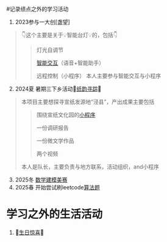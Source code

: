 #记录绩点之外的学习活动
1. 2023参与一大创[盏望]
>👇这个主要是关于💡智能台灯💡的，包括👇
>> 灯光自调节
>>
>> [智能交互](https://github.com/ironhxs/IOT-miniprogram.git)（语音+智能助手）
>>
>> 远程控制（小程序）
>本人主要参与智能交互与小程序
2. 2024夏 暑期三下乡活动📜[纸韵寻踪](https://github.com/ironhxs/Summer-Volunteer-Program-2024-)📜
>本项目主要想探寻宣纸发源地“泾县”，产出成果主要包括
>>围绕宣纸文化园的[小程序](https://github.com/ironhxs/Summer-Volunteer-Program-2024-/tree/main/miniprogram)
>>
>> 一份调研报告
>> 
>> 一份微文学作品
>> 
>> 两个视频
>> 
>本人是队长，主要负责与地方联系，活动组织，and小程序
3. 2025冬 [数学建模美赛](https://github.com/ironhxs/MCM)
4. 2025春 开始尝试刷leetcode[算法题](https://github.com/ironhxs/Coding)
# 学习之外的生活活动
1. 💝[生日惊喜](https://github.com/ironhxs/Happy-Birthday)💝
